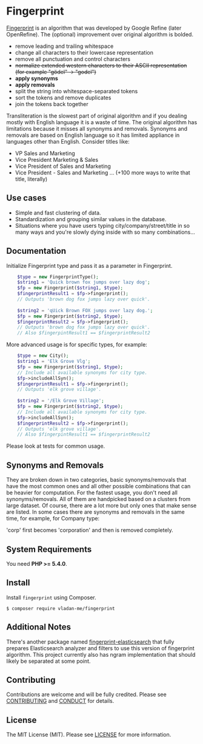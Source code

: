 Fingerprint
===========

[Fingerprint](https://github.com/OpenRefine/OpenRefine/wiki/Clustering-In-Depth#fingerprint) is an algorithm that was developed by Google Refine
(later OpenRefine). The (optional) improvement over original algorithm
 is bolded.

* remove leading and trailing whitespace
* change all characters to their lowercase representation
* remove all punctuation and control characters
* ~~normalize extended western characters to their
 ASCII representation (for example "gödel" → "godel")~~
* **apply synonyms** 
* **apply removals** 
* split the string into whitespace-separated tokens
* sort the tokens and remove duplicates
* join the tokens back together

Transliteration is the slowest part of original algorithm
and if you dealing mostly with English language it is a waste of time.
The original algorithm has limitations because it misses all
synonyms and removals. Synonyms and removals are based on English
language so it has limited appliance in languages other than English.
Consider titles like:

* VP Sales and Marketing
* Vice President Marketing & Sales
* Vice President of Sales and Marketing
* Vice President - Sales and Marketing
...
(+100 more ways to write that title, literally)

Use cases
---------
* Simple and fast clustering of data.
* Standardization and grouping similar values in the database.
* Situations where you have users typing city/company/street/title in so
 many ways and you're slowly dying inside with so many combinations...

Documentation
-------------
Initialize Fingerprint type and pass it as a parameter in Fingerprint.

```php
    $type = new FingerprintType();
    $string1 = 'Quick brown fox jumps over lazy dog';    
    $fp = new Fingerprint($string1, $type);
    $fingerprintResult1 = $fp->fingerprint();
    // Outputs 'brown dog fox jumps lazy over quick'.
    
    $string2 = 'qUick Brown FOX jumps over lazy dog.';
    $fp = new Fingerprint($string2, $type);
    $fingerprintResult2 = $fp->fingerprint();
    // Outputs 'brown dog fox jumps lazy over quick'.
    // Also $fingerpintResult1 == $fingerprintResult2

```

More advanced usage is for specific types, for example:

```php
    $type = new City();
    $string1 = 'Elk Grove Vlg';    
    $fp = new Fingerprint($string1, $type);
    // Include all available synonyms for city type.
    $fp->includeAllSyn();
    $fingerprintResult1 = $fp->fingerprint();
    // Outputs 'elk grove village'.
    
    $string2 = '/Elk Grove Village';
    $fp = new Fingerprint($string2, $type);
    // Include all available synonyms for city type.
    $fp->includeAllSyn();
    $fingerprintResult2 = $fp->fingerprint();
    // Outputs 'elk grove village'.
    // Also $fingerpintResult1 == $fingerprintResult2

```

Please look at tests for common usage.

Synonyms and Removals
-------

They are broken down in two categories, basic synonyms/removals that
have the most common ones and all other possible combinations that can
be heavier for computation. For the fastest usage, you don't need all
synonyms/removals. All of them are handpicked based on a clusters from
large dataset. Of course, there are a lot more but only ones that make
sense are listed.
In some cases there are synonyms and removals in the same time,
for example, for Company type:

'corp' first becomes 'corporation' and then is removed completely.

System Requirements
-------

You need **PHP >= 5.4.0**.

Install
-------

Install `fingerprint` using Composer.

```
$ composer require vladan-me/fingerprint
```

Additional Notes
----------------

There's another package named [fingerprint-elasticsearch](https://github.com/vladan-me/fingerprint-elasticsearch) that fully prepares Elasticsearch
analyzer and filters to use this version of fingerprint algorithm.
This project currently also has ngram implementation that
should likely be separated at some point. 

Contributing
-------

Contributions are welcome and will be fully credited. Please see [CONTRIBUTING](.github/CONTRIBUTING.md) and [CONDUCT](CONDUCT.md) for details.

License
-------

The MIT License (MIT). Please see [LICENSE](LICENSE) for more information.
